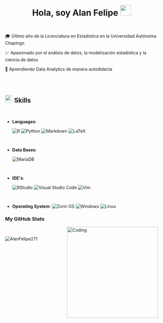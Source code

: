 <h1 align="center"><b>Hola, soy Alan Felipe </b><img src="https://media.giphy.com/media/hvRJCLFzcasrR4ia7z/giphy.gif" width="35"></h1>
<br>

🎓 Último año de la Licenciatura en Estadística en la Universidad Autónoma Chapingo

📈 Apasionado por el análisis de datos, la modelización estadística y la ciencia de datos

🧠 Aprendiendo Data Analytics de manera autodidacta

<br><br>

## <img src="https://media2.giphy.com/media/QssGEmpkyEOhBCb7e1/giphy.gif?cid=ecf05e47a0n3gi1bfqntqmob8g9aid1oyj2wr3ds3mg700bl&rid=giphy.gif" width ="25"><b> Skills</b>
<br>

<p align="center">

- **Languages**:

    ![R](https://img.shields.io/badge/r-%23276DC3.svg?style=for-the-badge&logo=r&logoColor=white)
    ![Python](https://img.shields.io/badge/Python%20-%2314354C.svg?style=for-the-badge&logo=python&logoColor=white)
    ![Markdown](https://img.shields.io/badge/markdown-%23000000.svg?style=for-the-badge&logo=markdown&logoColor=white)
    ![LaTeX](https://img.shields.io/badge/latex-%23008080.svg?style=for-the-badge&logo=latex&logoColor=white)

<br>

- **Data Bases**:

    ![MariaDB](https://img.shields.io/badge/MariaDB-003545?style=for-the-badge&logo=mariadb&logoColor=white)
    
<br>

- **IDE's**:

    ![RStudio](https://img.shields.io/badge/RStudio-4285F4?style=for-the-badge&logo=rstudio&logoColor=white)
    ![Visual Studio Code](https://img.shields.io/badge/Visual%20Studio%20Code-0078d7.svg?style=for-the-badge&logo=visual-studio-code&logoColor=white)
    ![Vim](https://img.shields.io/badge/VIM-%2311AB00.svg?style=for-the-badge&logo=vim&logoColor=white)

<br>

- **Operating System**:
  ![Zorin OS](https://img.shields.io/badge/-Zorin%20OS-%2310AAEB?style=for-the-badge&logo=zorin&logoColor=white)
  ![Windows](https://img.shields.io/badge/Windows-0078D6?style=for-the-badge&logo=windows&logoColor=white)
  ![Linux](https://img.shields.io/badge/Linux-FCC624?style=for-the-badge&logo=linux&logoColor=black) 
  
<h3>My GitHub Stats</h3>
<img align="right" alt="Coding" width="300" src="https://cdn.dribbble.com/users/1277312/screenshots/14733298/media/39b1045e593737587dd60e42c8422d1f.gif" >
<br>


<p><img align="left" src="https://github-readme-stats.vercel.app/api/top-langs?username=AlanFelipe271&show_icons=true&theme=dark&locale=en&layout=compact" alt="AlanFelipe271" /></p>

<br><br><br><br><br><br><br>

